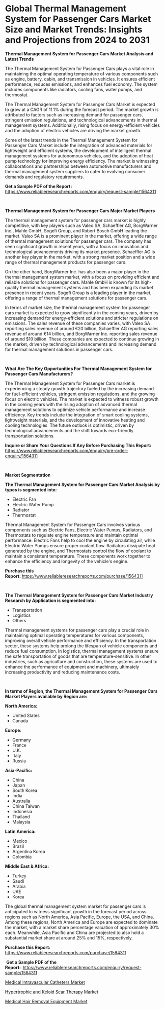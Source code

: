 <p><h1>Global Thermal Management System for Passenger Cars Market Size and Market Trends: Insights and Projections from 2024 to 2031</h1></p><p><strong>Thermal Management System for Passenger Cars Market Analysis and Latest Trends</strong></p>
<p><p>The Thermal Management System for Passenger Cars plays a vital role in maintaining the optimal operating temperature of various components such as engine, battery, cabin, and transmission in vehicles. It ensures efficient performance, reduces emissions, and enhances fuel economy. The system includes components like radiators, cooling fans, water pumps, and thermostat.</p><p>The Thermal Management System for Passenger Cars Market is expected to grow at a CAGR of 11.1% during the forecast period. The market growth is attributed to factors such as increasing demand for passenger cars, stringent emission regulations, and technological advancements in thermal management systems. Additionally, rising focus on energy-efficient vehicles and the adoption of electric vehicles are driving the market growth.</p><p>Some of the latest trends in the Thermal Management System for Passenger Cars Market include the integration of advanced materials for lightweight and efficient systems, the development of intelligent thermal management systems for autonomous vehicles, and the adoption of heat pump technology for improving energy efficiency. The market is witnessing collaborations and partnerships between automotive manufacturers and thermal management system suppliers to cater to evolving consumer demands and regulatory requirements.</p></p>
<p><strong>Get a Sample PDF of the Report:&nbsp;</strong> <a href="https://www.reliableresearchreports.com/enquiry/request-sample/1564311">https://www.reliableresearchreports.com/enquiry/request-sample/1564311</a></p>
<p>&nbsp;</p>
<p><strong>Thermal Management System for Passenger Cars Major Market Players</strong></p>
<p><p>The thermal management system for passenger cars market is highly competitive, with key players such as Valeo SA, Schaeffler AG, BorgWarner Inc., Mahle GmbH, Sogefi Group, and Robert Bosch GmbH leading the market. Valeo SA is a prominent player in the market, offering a wide range of thermal management solutions for passenger cars. The company has seen significant growth in recent years, with a focus on innovation and technological advancements driving its market presence. Schaeffler AG is another key player in the market, with a strong market position and a wide range of thermal management products for passenger cars.</p><p>On the other hand, BorgWarner Inc. has also been a major player in the thermal management system market, with a focus on providing efficient and reliable solutions for passenger cars. Mahle GmbH is known for its high-quality thermal management systems and has been expanding its market presence in recent years. Sogefi Group is a leading player in the market, offering a range of thermal management solutions for passenger cars.</p><p>In terms of market size, the thermal management system for passenger cars market is expected to grow significantly in the coming years, driven by increasing demand for energy-efficient solutions and stricter regulations on emissions. The sales revenue of these companies varies, with Valeo SA reporting sales revenue of around €20 billion, Schaeffler AG reporting sales revenue of around €14 billion, and BorgWarner Inc. reporting sales revenue of around $10 billion. These companies are expected to continue growing in the market, driven by technological advancements and increasing demand for thermal management solutions in passenger cars.</p></p>
<p>&nbsp;</p>
<p><strong>What Are The Key Opportunities For Thermal Management System for Passenger Cars Manufacturers?</strong></p>
<p><p>The Thermal Management System for Passenger Cars market is experiencing a steady growth trajectory fueled by the increasing demand for fuel-efficient vehicles, stringent emission regulations, and the growing focus on electric vehicles. The market is expected to witness robust growth in the coming years with the rising adoption of advanced thermal management solutions to optimize vehicle performance and increase efficiency. Key trends include the integration of smart cooling systems, lightweight materials, and the development of innovative heating and cooling technologies. The future outlook is optimistic, driven by technological advancements and the shift towards eco-friendly transportation solutions.</p></p>
<p><strong>Inquire or Share Your Questions If Any Before Purchasing This Report:</strong> <a href="https://www.reliableresearchreports.com/enquiry/pre-order-enquiry/1564311">https://www.reliableresearchreports.com/enquiry/pre-order-enquiry/1564311</a></p>
<p>&nbsp;</p>
<p><strong>Market Segmentation</strong></p>
<p><strong>The Thermal Management System for Passenger Cars Market Analysis by types is segmented into:</strong></p>
<p><ul><li>Electric Fan</li><li>Electric Water Pump</li><li>Radiator</li><li>Thermostat</li></ul></p>
<p><p>Thermal Management System for Passenger Cars involves various components such as Electric Fans, Electric Water Pumps, Radiators, and Thermostats to regulate engine temperature and maintain optimal performance. Electric Fans help to cool the engine by circulating air, while Electric Water Pumps ensure proper coolant flow. Radiators dissipate heat generated by the engine, and Thermostats control the flow of coolant to maintain a consistent temperature. These components work together to enhance the efficiency and longevity of the vehicle's engine.</p></p>
<p><strong>Purchase this Report:&nbsp;</strong><a href="https://www.reliableresearchreports.com/purchase/1564311">https://www.reliableresearchreports.com/purchase/1564311</a></p>
<p>&nbsp;</p>
<p><strong>The Thermal Management System for Passenger Cars Market Industry Research by Application is segmented into:</strong></p>
<p><ul><li>Transportation</li><li>Logistics</li><li>Others</li></ul></p>
<p><p>Thermal management systems for passenger cars play a crucial role in maintaining optimal operating temperatures for various components, improving overall vehicle performance and efficiency. In the transportation sector, these systems help prolong the lifespan of vehicle components and reduce fuel consumption. In logistics, thermal management systems ensure the safe transportation of goods that are temperature-sensitive. In other industries, such as agriculture and construction, these systems are used to enhance the performance of equipment and machinery, ultimately increasing productivity and reducing maintenance costs.</p></p>
<p>&nbsp;</p>
<p><strong>In terms of Region, the Thermal Management System for Passenger Cars Market Players available by Region are:</strong></p>
<p>
    <p> <strong> North America: </strong>
        <ul>
            <li>United States</li>
            <li>Canada</li>
        </ul>
        </p> 
    <p> <strong> Europe: </strong>
        <ul>
            <li>Germany</li>
            <li>France</li>
            <li>U.K.</li>
            <li>Italy</li>
            <li>Russia</li>
        </ul>
        </p> 
    <p> <strong> Asia-Pacific: </strong>
        <ul>
            <li>China</li>
            <li>Japan</li>
            <li>South Korea</li>
            <li>India</li>
            <li>Australia</li>
            <li>China Taiwan</li>
            <li>Indonesia</li>
            <li>Thailand</li>
            <li>Malaysia</li>
        </ul>
        </p> 
    <p> <strong> Latin America: </strong>
        <ul>
            <li>Mexico</li>
            <li>Brazil</li>
            <li>Argentina Korea</li>
            <li>Colombia</li>
        </ul>
        </p> 
    <p> <strong> Middle East & Africa: </strong>
        <ul>
            <li>Turkey</li>
            <li>Saudi</li>
            <li>Arabia</li>
            <li>UAE</li>
            <li>Korea</li>
        </ul>
    </p>
    </p>
<p><p>The global thermal management system market for passenger cars is anticipated to witness significant growth in the forecast period across regions such as North America, Asia Pacific, Europe, the USA, and China. Among these regions, North America and Europe are expected to dominate the market, with a market share percentage valuation of approximately 30% each. Meanwhile, Asia Pacific and China are projected to also hold a substantial market share at around 25% and 15%, respectively.</p></p>
<p><strong>Purchase this Report: </strong><a href="https://www.reliableresearchreports.com/purchase/1564311">https://www.reliableresearchreports.com/purchase/1564311</a></p>
<p>&nbsp;<strong>Get a Sample PDF of the Report:&nbsp;&nbsp;</strong><a href="https://www.reliableresearchreports.com/enquiry/request-sample/1564311">https://www.reliableresearchreports.com/enquiry/request-sample/1564311</a></p>
<p><strong></strong></p>
<p><p><a href="https://view.publitas.com/reportprime-1/medical-intravascular-catheters-market-research-report-forecasted-for-period-from-2023-2030-by-market-type-market-application-and-region/">Medical Intravascular Catheters Market</a></p><p><a href="https://view.publitas.com/reportprime-1/hypertrophic-and-keloid-scar-therapy-market-size-evaluating-its-market-trends-growth-and-projections-2023-2030/">Hypertrophic and Keloid Scar Therapy Market</a></p><p><a href="https://view.publitas.com/reportprime-1/medical-hair-removal-equipment-market-provides-detailed-segmentation-of-this-market-based-on-type-application-and-region-and-forecast-for-the-period-from-2023-2030/">Medical Hair Removal Equipment Market</a></p></p>
